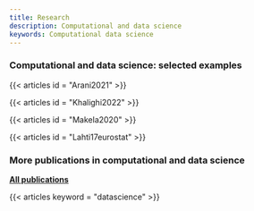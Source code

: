 ```yaml
---
title: Research
description: Computational and data science
keywords: Computational data science
---
```




### Computational and data science: selected examples


{{< articles id = "Arani2021" >}}

{{< articles id = "Khalighi2022" >}}

{{< articles id = "Makela2020" >}}

{{< articles id = "Lahti17eurostat" >}}



### More publications in computational and data science

[**All publications**](/research/all)

{{< articles keyword = "datascience" >}}

<!--{{< articles keyword = "datascience" >}}-->






